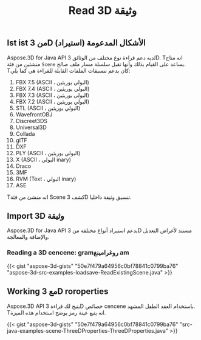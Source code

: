 ﻿---
title: Read 3D وثيقة
type: docs
weight: 30
url: /ar/java/read-3d-document/
description: Aspose.3D for Java API لديه دعم قراءة نوع مختلف من الوثائق 3D.
---
## **Ist ist من 3D الأشكال المدعومة (استيراد)**
Aspose.3D for Java API لديه دعم قراءة نوع مختلف من الوثائق 3D. Tانه متاح منشئين من فئة `Scene` يساعد على القيام بذلك وأنها تقبل سلسلة مسار ملف صالح. Tكان يدعم تنسيقات الملفات القابلة للقراءة هي كما يلي:

1. FBX 7.5 (ASCII ، البولي يوريثين)
1. FBX 7.4 (ASCII ، البولي يوريثين)
1. FBX 7.3 (ASCII ، البولي يوريثين)
1. FBX 7.2 (ASCII ، البولي يوريثين)
1. STL (ASCII ، البولي يوريثين)
1. WavefrontOBJ
1. Discreet3DS
1. Universal3D
1. Collada
1. glTF
1. DXF
1. PLY (ASCII ، البولي يوريثين)
1. X (ASCII ، البولي inary)
1. Draco
1. 3MF
1. RVM (Text ، البولي inary)
1. ASE

Tانه منشئ من فئة Scene كشف 3D تنسيق وثيقة داخليا.
## **Import 3D وثيقة**
Aspose.3D for Java API يدعم استيراد أنواع مختلفة من 3D مستند لأغراض التعديل والإضافة والمعالجة.
### **Reading a 3D cencene: gramروغرامينغ am**
{{< gist "aspose-3d-gists" "50e7f479a64956c0bf78841c0799ba76" "aspose-3d-src-examples-loadsave-ReadExistingScene.java" >}}
## **Working مع 3D roroperties**
Aspose.3D API يتيح لك قراءة 3D خصائص cencene باستخدام العقد الطفل المشهد. Tانه يتبع عينة رمز يوضح استخدام هذه الميزة.

{{< gist "aspose-3d-gists" "50e7f479a64956c0bf78841c0799ba76" "src-java-examples-scene-ThreeDProperties-ThreeDProperties.java" >}}


